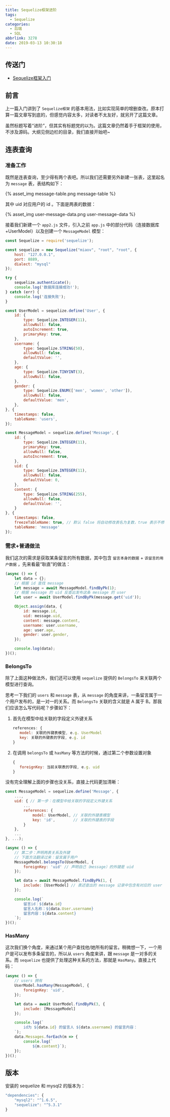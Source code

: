 ```yaml
---
title: Sequelize框架进阶
tags:
  - Sequelize
categories:
  - 后端
  - SQL
abbrlink: 3278
date: 2019-03-13 10:30:18
---
```


## 传送门

- [Sequelize框架入门](https://evestorm.github.io/posts/1183/)

<!-- more -->

## 前言

上一篇入门讲到了 `Sequelize框架` 的基本用法，比如实现简单的增删查改。原本打算一篇文章写到底的，但感觉内容太多，对读者不太友好，就另开了这篇文章。

虽然标题写着“进阶”，但其实有标题党的以为。这篇文章仍然着手于框架的使用，不涉及源码。大纲见侧边栏的目录，我们直接开始吧~

## 连表查询

### 准备工作

既然是连表查询，至少得有两个表吧。所以我们还需要另外新建一张表，这里起名为 `message` 表，表结构如下：

{% asset_img message-table.png message-table %}

其中 uid 对应用户的 id 。下面是两表的数据：

{% asset_img user-message-data.png user-message-data %}

接着我们新建一个 `app2.js` 文件，引入之前 `app.js` 中的部分代码（连接数据库+UserModel）以及创建一个 `MessageModel` 模型：

```js
const Sequelize = require('sequelize');

const sequelize = new Sequelize("miaov", "root", "root", {
    host: "127.0.0.1",
    port: 8889,
    dialect: "mysql"
});

try {
    sequelize.authenticate();
    console.log('数据库连接成功!');
} catch (err) {
    console.log('连接失败');
}

const UserModel = sequelize.define('User', {
    id: {
        type: Sequelize.INTEGER(11),
        allowNull: false,
        autoIncrement: true,
        primaryKey: true,
    },
    username: {
        type: Sequelize.STRING(50),
        allowNull: false,
        defaultValue: '',
    },
    age: {
        type: Sequelize.TINYINT(3),
        allowNull: false,
    },
    gender: {
        type: Sequelize.ENUM(['men', 'women', 'other']),
        allowNull: false,
        defaultValue: 'men',
    },
}, {
    timestamps: false,
    tableName: 'users',
});

const MessageModel = sequelize.define('Message', {
    id: {
        type: Sequelize.INTEGER(11),
        primaryKey: true,
        allowNull: false,
        autoIncrement: true,
    },
    uid: {
        type: Sequelize.INTEGER(11),
        allowNull: false,
        defaultValue: 0,
    },
    content: {
        type: Sequelize.STRING(255),
        allowNull: false,
        defaultValue: '',
    }
}, {
    timestamps: false,
    freezeTableName: true, // 默认 false 将自动修改表名为复数，true 表示不修改表名，与数据库表名同步
    tableName: 'message'
});
```



### 需求+普通做法

我们这次的需求是获取某条留言的所有数据，其中包含 `留言本身的数据` + `该留言的用户数据` ，先来看最“耿直”的做法：

```js
(async () => {
    let data = {};
    // 根据 id 查找 message
    let message = await MessageModel.findByPk(1);
    // 根据 message 的 uid 反查出发布这条 message 的 user
    let user = await UserModel.findByPk(message.get('uid'));

    Object.assign(data, {
        id: message.id,
        uid: message.uid,
        content: message.content,
        username: user.username,
        age: user.age,
        gender: user.gender,
    });

    console.log(data);
})();
```

### BelongsTo

除了上面这种做法外，我们还可以使用 `sequelize` 提供的 `BelongsTo` 来关联两个模型进行查询。

思考一下我们的 `users` 和 `message` 表，从 `message` 的角度来讲，一条留言属于一个用户发布的，是一对一的关系。而 `BelongsTo` 关联的含义就是 A 属于 B。那我们应该怎么写代码呢？步骤如下：

1. 首先在模型中给关联的字段定义外键关系

   ```js
   references: {
      model: 关联的外键表模型, e.g. UserModel
      key: 关联的外键表的字段, e.g. id
   }
   ```

2. 在调用 `belongsTo` 或 `hasMany` 等方法的时候，通过第二个参数设置对象

   ```js
   { 
      foreignKey: 当前关联表的字段, e.g. uid
   }
   ```

没有完全理解上面的步骤也没关系，直接上代码更加清晰：

```js
const MessageModel = sequelize.define('Message', {
    ...,
    uid: { // 第一步：在模型中给关联的字段定义外键关系
        ...
        references: {
            model: UserModel, // 关联的外键表模型
            key: 'id',        // 关联的外键表的字段
        }
    },
    ...
}, ...);

(async () => {
    // 第二步：声明两表关系及外键
    // 下面方法翻译过来：留言属于用户
    MessageModel.belongsTo(UserModel, {
        foreignKey: 'uid' // 声明自己（message）的外键是 uid
    });

    let data = await MessageModel.findByPk(1, {
        include: [UserModel] // 表述查出的 message 记录中包含有对应的 user
    });

    console.log(`
        留言id：${data.id}
        留言人名称：${data.User.username}
        留言内容：${data.content}
    `);
})();
```



### HasMany

这次我们换个角度，来通过某个用户查找他/她所有的留言。稍微想一下，一个用户是可以发布多条留言的，所以从 `users` 角度来讲，跟 `message` 是一对多的关系。而 `sequelize` 也提供了处理这种关系的方法，那就是 `HasMany`。直接上代码：

```js
(async () => {
    // users 拥有
    UserModel.hasMany(MessageModel, {
        foreignKey: 'uid',
    });

    let data = await UserModel.findByPk(3, {
        include: [MessageModel]
    });

    console.log(`
        id为 ${data.id} 的留言人 ${data.username} 的留言内容：
    `);
    data.Messages.forEach(m => {
        console.log(`
            ${m.content}`);
    });
})();
```



## 版本

安装的 sequelize 和 mysql2 的版本为：

```js
"dependencies": {
    "mysql2": "^1.6.5",
    "sequelize": "^5.3.1"
}
```
